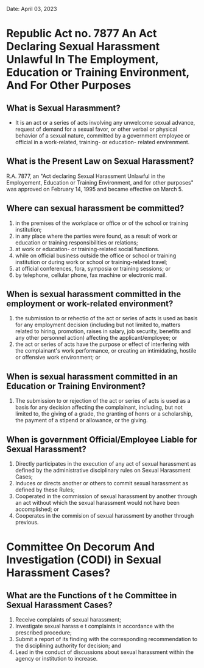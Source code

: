 Date: April 03, 2023
# Republic Act no. 7877 An Act Declaring Sexual Harassment Unlawful In The Employment, Education or Training Environment, And For Other Purposes

## What is Sexual Harasmment?
- It is an act or a series of acts involving any unwelcome sexual advance, request of demand for a sexual favor, or other verbal or physical behavior of a sexual nature, committed by a government employee or official in a work-related, training- or education- related envirenment.

## What is the Present Law on Sexual Harassment?
R.A. 7877, an "Act declaring Sexual Harassment Unlawful in the Employement, Education or Training Environment, and for other purposes" was approved on February 14, 1995 and became effective on March 5.

## Where can sexual harassment be committed?
1. in the premises of the workplace or office or of the school or training institution;
2. in any place where the parties were found, as a result of work or education or training responsibilities or relations;
3. at work or education- or training-related social functions.
4. while on official business outside the office or school or training institution or during work or school or training-related travel;
5. at official conferences, fora, symposia or training sessions; or
6. by telephone, cellular phone, fax machine or electronic mail.

## When is sexual harassment committed in the employment or work-related environment?
1. the submission to or rehectio of the act or series of acts is used as basis for any employment decision (including but not limited to, matters related to hiring, promotion, raises in salary, job security, benefits and any other personnel action) affecting the applicant/employee; or 
2. the act or series of acts have the purpose or effect of interfering with the complainant's work performance, or creating an intimidating, hostile or offensive work environment; or

## When is sexual harassment committed in an Education or Training Environment?
1. The submission to or rejection of the act or series of acts is used as a basis for any decision affecting the complainant, including, but not limited to, the giving of a grade, the granting of honrs or a scholarship, the payment of a stipend or allowance, or the giving.

## When is government Official/Employee Liable for Sexual Harassment?
1. Directly participates in the execution of any act of sexual harassment as defined by the administrative disciplinary rules on Sexual Harassment Cases;
2. Induces or directs another or others to commit sexual harassment as defined by these Rules;
3. Cooperated in the commission of sexual harassment by another through an act without which the sexual harassment would not have been accomplished; or
4. Cooperates in the commision of sexual harassment by another through previous.


# Committee On Decorum And Investigation (CODI) in Sexual Harassment Cases?

## What are the Functions of t he Committee in Sexual Harassment Cases?
1. Receive complaints of sexual harassment;
2. Investigate sexual harass e t complaints in accordance with the prescribed procedure;
3. Submit a report of its finding with the corresponding recommendation to the disciplining authority for decision; and 
4. Lead in the conduct of discussions about sexual harassment within the agency or institution to increase.

## 
